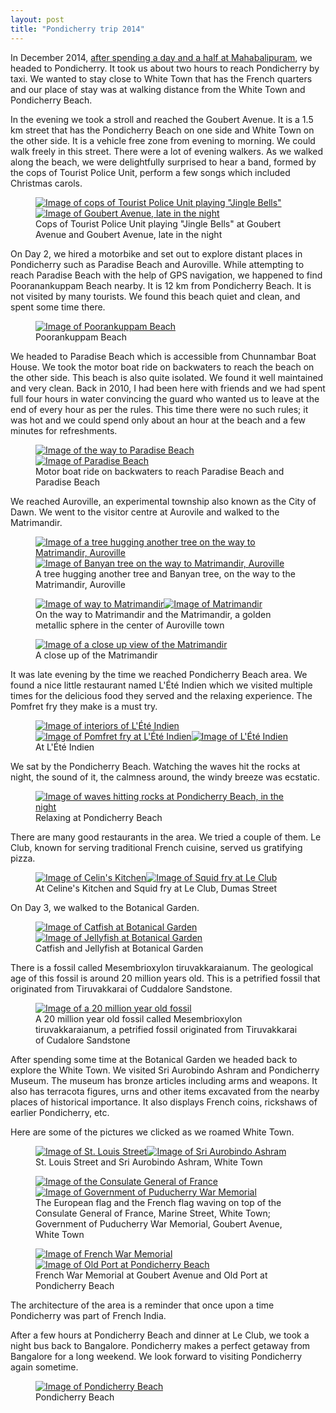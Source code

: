 ```yaml
---
layout: post
title: "Pondicherry trip 2014"
---
```


In December 2014, [after spending a day and a half at
Mahabalipuram]({{site.url}}/blog/mahabalipuram-trip-2014), we headed to
Pondicherry. It took us about two hours to reach Pondicherry by taxi. We
wanted to stay close to White Town that has the French quarters and our
place of stay was at walking distance from the White Town and
Pondicherry Beach. 

In the evening we took a stroll and reached the Goubert Avenue. It is a
1.5 km street that has the Pondicherry Beach on one side and White Town
on the other side. It is a vehicle free zone from evening to morning. We
could walk freely in this street. There were a lot of evening walkers.
As we walked along the beach, we were delightfully surprised to hear a
band, formed by the cops of Tourist Police Unit, perform a few songs
which included Christmas carols.

<figure id="two-up">
    <a href="{{site.url}}/img/pondicherry-trip-2014/cops-of-tourist-police-unit-playing-jingle-bells.jpg"
       target="_blank"><img
            src="{{site.url}}/img/pondicherry-trip-2014/cops-of-tourist-police-unit-playing-jingle-bells-small.jpg"
            alt="Image of cops of Tourist Police Unit playing &quot;Jingle
    Bells&quot;"></a><!--
    --><a href="{{site.url}}/img/pondicherry-trip-2014/goubert-avenue.jpg"
       target="_blank"><img
            src="{{site.url}}/img/pondicherry-trip-2014/goubert-avenue-small.jpg"
            alt="Image of Goubert Avenue, late in the night"></a>
    <figcaption>Cops of Tourist Police Unit playing &quot;Jingle
    Bells&quot; at Goubert Avenue and Goubert Avenue, late in the night</figcaption>
</figure>

On Day 2, we hired a motorbike and set out to explore distant places in
Pondicherry such as Paradise Beach and Auroville. While attempting to
reach Paradise Beach with the help of GPS navigation, we happened to
find Pooranankuppam Beach nearby. It is 12 km from Pondicherry Beach. It
is not visited by many tourists. We found this beach quiet and clean,
and spent some time there.

<figure id="one-up">
     <a href="{{site.url}}/img/pondicherry-trip-2014/pooranankuppam-beach.jpg"
       target="_blank"><img
            src="{{site.url}}/img/pondicherry-trip-2014/pooranankuppam-beach-small.jpg"
            alt="Image of Poorankuppam Beach"></a>
    <figcaption>Poorankuppam Beach</figcaption>
</figure>

We headed to Paradise Beach which is accessible from Chunnambar Boat
House. We took the motor boat ride on backwaters to reach the beach on
the other side. This beach is also quite isolated. We found it well
maintained and very clean. Back in 2010, I had been here with friends
and we had spent full four hours in water convincing the guard who
wanted us to leave at the end of every hour as per the rules. This time
there were no such rules; it was hot and we could spend only about an
hour at the beach and a few minutes for refreshments.

<figure id="two-up">
    <a href="{{site.url}}/img/pondicherry-trip-2014/on-the-way-to-paradise-beach.jpg"
       target="_blank"><img
            src="{{site.url}}/img/pondicherry-trip-2014/on-the-way-to-paradise-beach-small.jpg"
            alt="Image of the way to Paradise Beach"></a><!--
    --><a href="{{site.url}}/img/pondicherry-trip-2014/around-paradise-beach.jpg"
       target="_blank"><img
            src="{{site.url}}/img/pondicherry-trip-2014/around-paradise-beach-small.jpg"
            alt="Image of Paradise Beach"></a>        
    <figcaption>Motor boat ride on backwaters to reach Paradise Beach
    and Paradise Beach</figcaption>
</figure>

We reached Auroville, an experimental township also known as the City of
Dawn. We went to the visitor centre at Aurovile and walked to the
Matrimandir.

<figure id="two-up">
    <a href="{{site.url}}/img/pondicherry-trip-2014/a-tree-hugging-another-tree-auroville.jpg"
       target="_blank"><img
            src="{{site.url}}/img/pondicherry-trip-2014/a-tree-hugging-another-tree-auroville-small.jpg"
            alt="Image of a tree hugging another tree on the way to
            Matrimandir, Auroville"></a><!--
    --><a href="{{site.url}}/img/pondicherry-trip-2014/banyan-tree-auroville.jpg"
       target="_blank"><img
            src="{{site.url}}/img/pondicherry-trip-2014/banyan-tree-auroville-small.jpg"
            alt="Image of Banyan tree on the way to Matrimandir, Auroville"></a>
    <figcaption>A tree hugging another tree and Banyan tree, on the way
    to the Matrimandir, Auroville</figcaption>
</figure>

<figure id="two-up">
    <a href="{{site.url}}/img/pondicherry-trip-2014/on-the-way-to-matrimandir-auroville.jpg"
       target="_blank"><img
            src="{{site.url}}/img/pondicherry-trip-2014/on-the-way-to-matrimandir-auroville-small.jpg"
            alt="Image of way to Matrimandir"></a><!--
    --><a href="{{site.url}}/img/pondicherry-trip-2014/matrimandir.jpg"
       target="_blank"><img
            src="{{site.url}}/img/pondicherry-trip-2014/matrimandir-small.jpg"
            alt="Image of Matrimandir"></a>
    <figcaption>On the way to Matrimandir and the Matrimandir, a
    golden metallic sphere in the center of Auroville town</figcaption>
</figure>

<figure id="one-up">
    <a href="{{site.url}}/img/pondicherry-trip-2014/close-up-of-matrimandir.jpg"
       target="_blank"><img
            src="{{site.url}}/img/pondicherry-trip-2014/close-up-of-matrimandir-small.jpg"
            alt="Image of a close up view of the Matrimandir"></a>
    <figcaption>A close up of the Matrimandir</figcaption>
</figure>

It was late evening by the time we reached Pondicherry Beach area. We
found a nice little restaurant named L&apos;&Eacute;t&eacute; Indien
which we visited multiple times for the delicious food they served and
the relaxing experience. The Pomfret fry they make is a must try. 

<figure id="three-up">
    <a href="{{site.url}}/img/pondicherry-trip-2014/at-lete-indien.jpg"
       target="_blank"><img
            src="{{site.url}}/img/pondicherry-trip-2014/at-lete-indien-small.jpg"
            alt="Image of interiors of L&apos;&Eacute;t&eacute; Indien"></a><!--
    --><a href="{{site.url}}/img/pondicherry-trip-2014/pomfret-fry-at-lette-indien.jpg"
       target="_blank"><img
            src="{{site.url}}/img/pondicherry-trip-2014/pomfret-fry-at-lette-indien-small.jpg"
            alt="Image of Pomfret fry at L&apos;&Eacute;t&eacute; Indien"></a><!--
    --><a href="{{site.url}}/img/pondicherry-trip-2014/lete-indien.jpg"
       target="_blank"><img
            src="{{site.url}}/img/pondicherry-trip-2014/lete-indien-small.jpg"
            alt="Image of L&apos;&Eacute;t&eacute; Indien"></a>
    <figcaption>At L&apos;&Eacute;t&eacute; Indien</figcaption>
</figure>

We sat by the Pondicherry Beach. Watching the waves hit the rocks at
night, the sound of it, the calmness around, the windy breeze was
ecstatic.

<figure id="one-up">
    <a href="{{site.url}}/img/pondicherry-trip-2014/relaxing-at-pondicherry-beach.jpg"
       target="_blank"><img
            src="{{site.url}}/img/pondicherry-trip-2014/relaxing-at-pondicherry-beach-small.jpg"
            alt="Image of waves hitting rocks at Pondicherry Beach, in
            the night"></a>
    <figcaption>Relaxing at Pondicherry Beach</figcaption>
</figure>

There are many good restaurants in the area. We tried a couple of them.
Le Club, known for serving traditional French cuisine, served us
gratifying pizza.

<figure id="two-up">
    <a href="{{site.url}}/img/pondicherry-trip-2014/celines-kitchen.jpg"
       target="_blank"><img
            src="{{site.url}}/img/pondicherry-trip-2014/celines-kitchen-small.jpg"
            alt="Image of Celin&apos;s Kitchen"></a><!--
    --><a
    href="{{site.url}}/img/pondicherry-trip-2014/squid-fry-at-le-club.jpg"
       target="_blank"><img
            src="{{site.url}}/img/pondicherry-trip-2014/squid-fry-at-le-club-small.jpg"
            alt="Image of Squid fry at Le Club"></a>
    <figcaption>At Celine&apos;s Kitchen and Squid fry at Le Club, Dumas
    Street</figcaption>
</figure>

On Day 3, we walked to the Botanical Garden.

<figure id="two-up">
    <a href="{{site.url}}/img/pondicherry-trip-2014/cat-fish-at-botanical-garden.jpg"
       target="_blank"><img
            src="{{site.url}}/img/pondicherry-trip-2014/cat-fish-at-botanical-garden-small.jpg"
            alt="Image of Catfish at Botanical Garden"></a><!--
    --><a href="{{site.url}}/img/pondicherry-trip-2014/jelly-fish-at-botanical-garden.jpg"
       target="_blank"><img
            src="{{site.url}}/img/pondicherry-trip-2014/jelly-fish-at-botanical-garden-small.jpg"
            alt="Image of Jellyfish at Botanical Garden"></a>
    <figcaption>Catfish and Jellyfish at Botanical Garden</figcaption>
</figure>

There is a fossil called Mesembrioxylon tiruvakkaraianum. The geological
age of this fossil is around 20 million years old. This is a petrified
fossil that originated from Tiruvakkarai of Cuddalore Sandstone. 

<figure id="one-up">
    <a href="{{site.url}}/img/pondicherry-trip-2014/20-million-year-old-fossil.jpg"
       target="_blank"><img
            src="{{site.url}}/img/pondicherry-trip-2014/20-million-year-old-fossil-small.jpg"
            alt="Image of a 20 million year old fossil"></a>
    <figcaption>A 20 million year old fossil called Mesembrioxylon
    tiruvakkaraianum, a petrified fossil originated from Tiruvakkarai of
    Cudalore Sandstone</figcaption>
</figure>

After spending some time at the Botanical Garden we headed back to
explore the White Town. We visited Sri Aurobindo Ashram and Pondicherry
Museum. The museum has bronze articles including arms and weapons. It
also has terracota figures, urns and other items excavated from the
nearby places of historical importance. It also displays French coins,
rickshaws of earlier Pondicherry, etc. 

Here are some of the pictures we clicked as we roamed White Town. 

<figure id="two-up">
   <a href="{{site.url}}/img/pondicherry-trip-2014/st-louis-street.jpg"
       target="_blank"><img
            src="{{site.url}}/img/pondicherry-trip-2014/st-louis-street-small.jpg"
            alt="Image of St. Louis Street"></a><!--
    --><a href="{{site.url}}/img/pondicherry-trip-2014/aurobindo-ashram.jpg"
       target="_blank"><img
            src="{{site.url}}/img/pondicherry-trip-2014/aurobindo-ashram-small.jpg"
            alt="Image of Sri Aurobindo Ashram"></a>        
    <figcaption>St. Louis Street and Sri Aurobindo Ashram, White Town</figcaption>
</figure>

<figure id="two-up">
   <a href="{{site.url}}/img/pondicherry-trip-2014/the-consulate-general-of-france.jpg"
       target="_blank"><img
            src="{{site.url}}/img/pondicherry-trip-2014/the-consulate-general-of-france-small.jpg"
            alt="Image of the Consulate General of France"></a><!--
    --><a href="{{site.url}}/img/pondicherry-trip-2014/government-of-puducherry-war-memorial.jpg"
       target="_blank"><img
            src="{{site.url}}/img/pondicherry-trip-2014/government-of-puducherry-war-memorial-small.jpg"
            alt="Image of Government of Puducherry War Memorial"></a>        
    <figcaption>The European flag and the French flag waving on top of
    the Consulate General of France, Marine Street, White Town;
    Government of Puducherry War Memorial, Goubert Avenue, White
    Town</figcaption>
</figure>

<figure id="two-up">
   <a href="{{site.url}}/img/pondicherry-trip-2014/french-war-memorial.jpg"
       target="_blank"><img
            src="{{site.url}}/img/pondicherry-trip-2014/french-war-memorial-small.jpg"
            alt="Image of French War Memorial"></a><!--
    --><a href="{{site.url}}/img/pondicherry-trip-2014/old-port-at-pondicherry-beach.jpg"
       target="_blank"><img
            src="{{site.url}}/img/pondicherry-trip-2014/old-port-at-pondicherry-beach-small.jpg"
            alt="Image of Old Port at Pondicherry Beach"></a>
    <figcaption>French War Memorial at Goubert Avenue and Old Port at
    Pondicherry Beach</figcaption>
</figure>

The architecture of the area is a reminder that once upon a time
Pondicherry was part of French India.

After a few hours at Pondicherry Beach and dinner at Le Club, we took a
night bus back to Bangalore. Pondicherry makes a perfect getaway from
Bangalore for a long weekend. We look forward to visiting Pondicherry
again sometime.

<figure id="one-up">
    <a href="{{site.url}}/img/pondicherry-trip-2014/pondicherry-beach.jpg"
       target="_blank"><img
            src="{{site.url}}/img/pondicherry-trip-2014/pondicherry-beach-small.jpg"
            alt="Image of Pondicherry Beach"></a>
    <figcaption>Pondicherry Beach</figcaption>
</figure>

